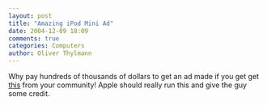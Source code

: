 ```yaml
---
layout: post
title: "Amazing iPod Mini Ad"
date: 2004-12-09 18:09
comments: true
categories: Computers
author: Oliver Thylmann
---
```



Why pay hundreds of thousands of dollars to get an ad made if you get get [this](http://www.gomotron.com/ipod.html) from your community! Apple should really run this and give the guy some credit.



